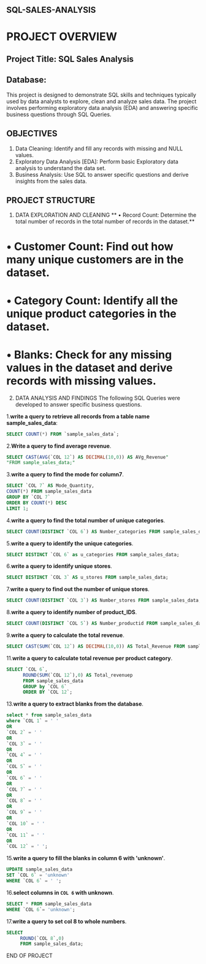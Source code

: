 ## SQL-SALES-ANALYSIS
# PROJECT OVERVIEW
## Project Title: SQL Sales Analysis
## Database:
This project is designed to demonstrate SQL skills and techniques typically used by data analysts to explore, clean and analyze sales data. The project involves performing exploratory data analysis (EDA) and answering specific business questions through SQL Queries.
## OBJECTIVES
1.	Data Cleaning: Identify and fill any records with missing and NULL values.
2.	Exploratory Data Analysis [EDA]: Perform basic Exploratory data analysis to understand the data set.
3.	Business Analysis: Use SQL to answer specific questions and derive insights from the sales data.
## PROJECT STRUCTURE
1.	DATA EXPLORATION AND CLEANING
** •	Record Count: Determine the total number of records in the total number of records in the dataset.**
# •	Customer Count: Find out how many unique customers are in the dataset.
# •	Category Count: Identify all the unique product categories in the dataset.
# •	Blanks: Check for any missing values in the dataset and derive records with missing values.
2.	DATA ANALYSIS AND FINDINGS
The following SQL Queries were developed to answer specific business questions.

1.**write a query to retrieve all records from a table name sample_sales_data**:

```sql
SELECT COUNT(*) FROM `sample_sales_data`;
```

2.**Write a query to find average revenue**.
```sql
SELECT CAST(AVG(`COL 12`) AS DECIMAL(10,0)) AS AVg_Revenue"
"FROM sample_sales_data;"
```
3.**write a query to find the mode for column7**.
```sql
SELECT `COL 7` AS Mode_Quantity,
COUNT(*) FROM sample_sales_data
GROUP BY `COL 7`
ORDER BY COUNT(*) DESC
LIMIT 1;
```
4.**write a query to find the total number of unique categories**.
```sql
SELECT COUNT(DISTINCT `COL 6`) AS Number_categories FROM sample_sales_data;
```
5.**write a query to identify the unique categories**.
```sql
SELECT DISTINCT `COL 6` as u_categories FROM sample_sales_data;
```
6.**write a query to identify unique stores**.
```sql
SELECT DISTINCT `COL 3` AS u_stores FROM sample_sales_data;
```
7.**write a query to find out the number of unique stores**.
```sql
SELECT COUNT(DISTINCT `COL 3`) AS Number_stores FROM sample_sales_data;
```
8.**write a query to identify number of product_IDS**.
```sql
SELECT COUNT(DISTINCT `COL 5`) AS Number_productid FROM sample_sales_data;
```
9.**write a query to calculate the total revenue**.
```sql
SELECT CAST(SUM(`COL 12`) AS DECIMAL(10,0)) AS Total_Revenue FROM sample_sales_data;
```
11.**write a query to calculate total revenue per product category**.
```sql
SELECT `COL 6`,
      ROUND(SUM(`COL 12`),0) AS Total_revenuep
      FROM sample_sales_data
      GROUP by `COL 6`
      ORDER BY `COL 12`;
```      
13.**write a query to extract blanks from the database**.
```sql
select * from sample_sales_data
where `COL 1` = ' '
OR 
`COL 2` = ' '
OR
`COL 3` = ' '
OR
`COL 4` = ' '
OR
`COL 5` = ' '
OR
`COL 6` = ' '
OR
`COL 7` = ' '
OR
`COL 8` = ' '
OR
`COL 9` = ' '
OR
`COL 10` = ' '
OR
`COL 11` = ' '
OR
`COL 12` = ' ';
```
15.**write a query to fill the blanks in column 6 with 'unknown'**.
```sql
UPDATE sample_sales_data
SET `COL 6` = 'unknown'
WHERE `COL 6` = ' ';
```
16.**select columns in `COL 6` with unknown**.
```sql
SELECT * FROM sample_sales_data
WHERE `COL 6`= 'unknown';
```
17.**write a query to set col 8 to whole numbers**.
```sql
SELECT 
     ROUND(`COL 8`,0)
     FROM sample_sales_data;
```
 END OF PROJECT   
